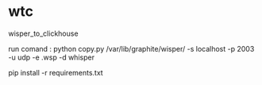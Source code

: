 # wtc
wisper_to_clickhouse

run comand : python copy.py  /var/lib/graphite/wisper/ -s localhost -p 2003 -u udp -e .wsp -d whisper

pip install -r requirements.txt 
